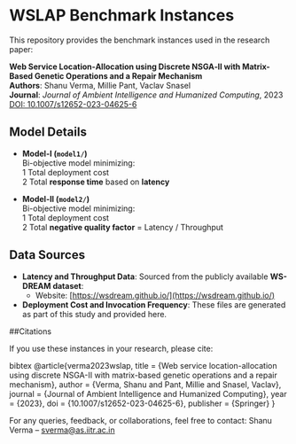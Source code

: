 # WSLAP Benchmark Instances

This repository provides the benchmark instances used in the research paper:

**Web Service Location‑Allocation using Discrete NSGA‑II with Matrix-Based Genetic Operations and a Repair Mechanism**  
**Authors**: Shanu Verma, Millie Pant, Vaclav Snasel  
**Journal**: *Journal of Ambient Intelligence and Humanized Computing*, 2023  
 [DOI: 10.1007/s12652-023-04625-6](https://doi.org/10.1007/s12652-023-04625-6)

## Model Details

- **Model-I (`model1/`)**  
  Bi-objective model minimizing:  
  1️ Total deployment cost  
  2️ Total **response time** based on **latency**

- **Model-II (`model2/`)**  
  Bi-objective model minimizing:  
  1️ Total deployment cost  
  2️ Total **negative quality factor** = Latency / Throughput  

## Data Sources

- **Latency and Throughput Data**: Sourced from the publicly available **WS-DREAM dataset**:
  - Website: [https://wsdream.github.io/](https://wsdream.github.io/)
- **Deployment Cost and Invocation Frequency**: These files are generated as part of this study and provided here.


##Citations

If you use these instances in your research, please cite:

bibtex
@article{verma2023wslap,
  title     = {Web service location-allocation using discrete NSGA-II with matrix-based genetic operations and a repair mechanism},
  author    = {Verma, Shanu and Pant, Millie and Snasel, Vaclav},
  journal   = {Journal of Ambient Intelligence and Humanized Computing},
  year      = {2023},
  doi       = {10.1007/s12652-023-04625-6},
  publisher = {Springer}
}

For any queries, feedback, or collaborations, feel free to contact:
Shanu Verma – sverma@as.iitr.ac.in
